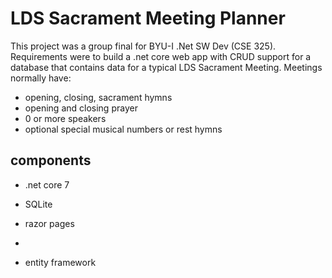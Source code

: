 # LDS Sacrament Meeting Planner
This project was a group final for BYU-I .Net SW Dev (CSE 325). Requirements were to build a .net core web app with CRUD support for a database that contains data for a typical LDS Sacrament Meeting. Meetings normally have:
* opening, closing, sacrament hymns
* opening and closing prayer
* 0 or more speakers
* optional special musical numbers or rest hymns

## components
* .net core 7
* SQLite
* razor pages

* 
* entity framework
